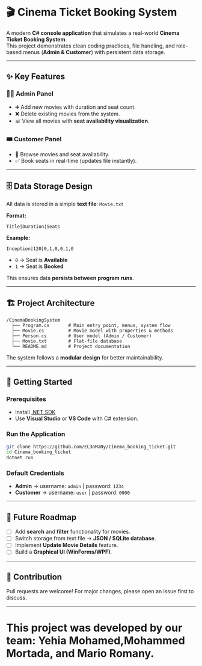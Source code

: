 # 🎬 Cinema Ticket Booking System

A modern **C# console application** that simulates a real-world **Cinema Ticket Booking System**.  
This project demonstrates clean coding practices, file handling, and role-based menus (**Admin & Customer**) with persistent data storage.

---

## ✨ Key Features

### 👨‍💼 Admin Panel
- ➕ Add new movies with duration and seat count.  
- ❌ Delete existing movies from the system.  
- 📊 View all movies with **seat availability visualization**.

### 🎟️ Customer Panel
- 📖 Browse movies and seat availability.  
- ✅ Book seats in real-time (updates file instantly).  

---

## 🗄 Data Storage Design

All data is stored in a simple **text file**: `Movie.txt`

**Format:**
```
Title|Duration|Seats
```

**Example:**
```
Inception|120|0,1,0,0,1,0
```

- `0` → Seat is **Available**  
- `1` → Seat is **Booked**  

This ensures data **persists between program runs**.

---

## 🏗 Project Architecture

```
/CinemaBookingSystem
  ├── Program.cs       # Main entry point, menus, system flow
  ├── Movie.cs         # Movie model with properties & methods
  ├── Person.cs        # User model (Admin / Customer)
  ├── Movie.txt        # Flat-file database
  └── README.md        # Project documentation
```

The system follows a **modular design** for better maintainability.

---

## 🚀 Getting Started

### Prerequisites
- Install [.NET SDK](https://dotnet.microsoft.com/download)  
- Use **Visual Studio** or **VS Code** with C# extension.

### Run the Application
```bash
git clone https://github.com/EL3oMaNy/Cinema_booking_ticket.git
cd Cinema_booking_ticket
dotnet run
```

### Default Credentials
- **Admin** → username: `admin` | password: `1234`  
- **Customer** → username: `user` | password: `0000`  

---

## 🔮 Future Roadmap
- [ ] Add **search** and **filter** functionality for movies.  
- [ ] Switch storage from text file → **JSON / SQLite database**.  
- [ ] Implement **Update Movie Details** feature.  
- [ ] Build a **Graphical UI (WinForms/WPF)**.  

---

## 🤝 Contribution

Pull requests are welcome! For major changes, please open an issue first to discuss.  

---
# This project was developed by our team: Yehia Mohamed,Mohammed Mortada, and Mario Romany.

